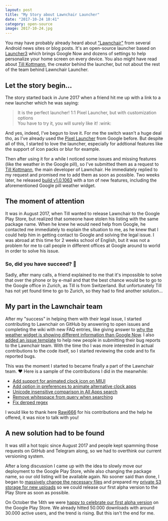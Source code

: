```yaml
---
layout: post
title: "My Story about Lawnchair Launcher"
date: "2017-10-24 10:41"
category: open-source
image: 2017-10-24.jpg
---
```

You may have probably already heard about ["Lawnchair"](https://lawnchair.info) from several Android news sites or blog posts. It's an open-source launcher based on [Launcher3](https://android.googlesource.com/platform/packages/apps/Launcher3) which brings Google Now and dozens of settings to help personalize your home screen on every device. You also might have read about [Till Kottmann](https://deletescape.ch), the creator behind the launcher, but not about the rest of the team behind Lawnchair Launcher.

## Let the story begin...
The story started back in June 2017 when a friend hit me up with a link to a new launcher which he was saying:  
<blockquote>
  It is the perfect launcher! 1:1 Pixel Launcher, but with customization options <br />
  You have to try it, you will surely like it! :wink:
</blockquote>

And yes, indeed, I've begun to love it. For me the switch wasn't a huge deal tho, as I've already used the [Pixel Launcher](https://play.google.com/store/apps/details?id=com.google.android.apps.nexuslauncher) from Google before. But despite all of this, I started to love the launcher, especially for addtional features like the support of icon packs or blur for example.

Then after using it for a while I noticed some issues and missing features (like the weather in the Google pill), so I've submitted them as a request to [Till Kottmann](https://deletescape.ch), the main developer of Lawnchair. He immediately replied to my request and promised me to add them as soon as possible. Two weeks later, he released [build v1.0.1063](https://github.com/Deletescape-Media/Lawnchair/releases/tag/1.0.1063) with a ton of new features, including the aforementioned Google pill weather widget.

## The moment of attention
It was in August 2017, when Till wanted to release Lawnchair to the Google Play Store, but realized that someone have stolen his listing with the same package name. When he knew he would need help from Google, he contacted me immediately to explain the situation to me, as he knew that I could help him in getting contact to Google and solving the legal issue. I was abroad at this time for 2 weeks school of English, but it was not a problem for me to call people in different offices at Google around to world in order to solve his issue.

### So, did you have succeed? :thinking:
Sadly, after many calls, a friend explained to me that it's impossible to solve that over the phone or by e-mail and that the best chance would be to go to the Google office in Zurich, as Till is from Switzerland. But unfortunately Till has not yet found time to go to Zurich, so they had to find another solution...

## My part in the Lawnchair team
After my "success" in helping them with their legal issue, I started contributing to Lawnchair on GitHub by answering to open issues and completing the wiki with new FAQ entries, like giving answer to [why the weather widget is showing different information than Google Now](https://github.com/Deletescape-Media/Lawnchair/wiki/FAQ/474329417b04ddbcaa0e8d9496b3f2c742685d58). I also [added an issue template](https://github.com/Deletescape-Media/Lawnchair/commit/7df7bd15eafc86b57ac2f77e578bd52b55461383#diff-1a1c3dd142f76a5fad803a0c52839881) to help new people in submitting their bug reports to the Lawnchair team. With the time tho I was more interested in actual contributions to the code itself, so I started reviewing the code and to fix reported bugs.

This was the moment I started to became finally a part of the Lawnchair team. :heart:
Here is a sample of the contributions I did in the meanwhile:

 - [Add support for animated clock icon on MIUI](https://github.com/Deletescape-Media/Lawnchair/pull/715)
 - [Add option in preferences to animate alternative clock apps](https://github.com/Deletescape-Media/Lawnchair/pull/756)
 - [Unicode insensitive comparison in All Apps search](https://github.com/Deletescape-Media/Lawnchair/pull/813)
 - [Remove whitespace from query when searching](https://github.com/Deletescape-Media/Lawnchair/pull/819)
 - [Fix derped regex](https://github.com/Deletescape-Media/Lawnchair/commit/580ffcbccd6056da9b9bf27f2a0235dd4713f116)

I would like to thank here [Rawi666](https://github.com/Rawi666) for his contributions and the help he offered, it was nice to talk with you!

## A new solution had to be found
It was still a hot topic since August 2017 and people kept spamming those requests on GitHub and Telegram along, so we had to overthink our current versioning system.

After a long discussion I came up with the idea to slowly move our deployment to the Google Play Store, while also changing the package name, so our old listing will be available again. No sooner said than done, I began to [massively change the necessary files](https://github.com/Deletescape-Media/Lawnchair/pull/835) and prepared my [private S3 storage for new uploads](https://storage.codebucket.de/) so we could release our first alpha version to the Play Store as soon as possible.

On October the 14th we were [happy to celebrate our first alpha version](https://twitter.com/lawnchairapp/status/919293171330310144) on the Google Play Store. We already hitted 50.000 downloads with around 30.000 active users, and the trend is rising. But this isn't the end for me.  
